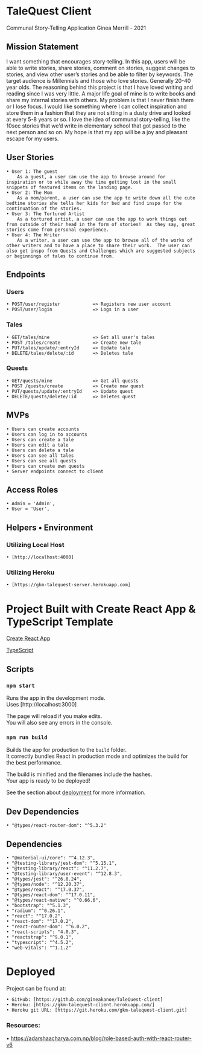 # TaleQuest Client

Communal Story-Telling Application
Ginea Merrill - 2021

## Mission Statement

I want something that encourages story-telling.  In this app, users will be able to write stories, share stories, comment on stories, suggest changes to stories, and view other user’s stories and be able to filter by keywords.  The target audience is Millennials and those who love stories.  Generally 20-40 year olds.  The reasoning behind this project is that I have loved writing and reading since I was very little.  A major life goal of mine is to write books and share my internal stories with others.  My problem is that I never finish them or I lose focus.  I would like something where I can collect inspiration and store them in a fashion that they are not sitting in a dusty drive and looked at every 5-8 years or so.  I love the idea of communal story-telling, like the 10sec stories that we’d write in elementary school that got passed to the next person and so on.  My hope is that my app will be a joy and pleasant escape for my users.

## User Stories

    • User 1: The guest
	    As a guest, a user can use the app to browse around for inspiration or to while away the time getting lost in the small snippets of featured items on the landing page.	
    • User 2: The Mom
	    As a mom/parent, a user can use the app to write down all the cute bedtime stories she tells her kids for bed and find inspo for the continuation of the stories.
    • User 3: The Tortured Artist
	    As a tortured artist, a user can use the app to work things out from outside of their head in the form of stories!  As they say, great stories come from personal experience. 
    • User 4: The Writer
	    As a writer, a user can use the app to browse all of the works of other writers and to have a place to share their work.  The user can also get inspo from Quests and Challenges which are suggested subjects or beginnings of tales to continue from.

## Endpoints 

### Users 
    • POST/user/register   	    	=> Registers new user account
    • POST/user/login	    	    => Logs in a user

### Tales
    • GET/tales/mine                => Get all user's tales
    • POST /tales/create           	=> Create new tale
    • PUT/tales/update/:entryId     => Update tale
    • DELETE/tales/delete/:id   	=> Deletes tale

### Quests
    • GET/quests/mine               => Get all quests
    • POST /quests/create        	=> Create new quest
    • PUT/quests/update/:entryId    => Update quest
    • DELETE/quests/delete/:id  	=> Deletes quest


## MVPs
    • Users can create accounts
    • Users can log in to accounts
    • Users can create a tale
    • Users can edit a tale
    • Users can delete a tale
    • Users can see all tales
    • Users can see all quests
    • Users can create own quests
    • Server endpoints connect to client

## Access Roles
    • Admin = 'Admin',
    • User = 'User',

## Helpers • Environment

### Utilizing Local Host
    • [http://localhost:4000]

### Utilizing Heroku
    • [https://gkm-talequest-server.herokuapp.com]

# Project Built with Create React App & TypeScript Template

[Create React App](https://github.com/facebook/create-react-app)

[TypeScript](https://www.typescriptlang.org/)

## Scripts

### `npm start`

Runs the app in the development mode.\
Uses [http://localhost:3000]

The page will reload if you make edits.\
You will also see any errors in the console.

### `npm run build`

Builds the app for production to the `build` folder.\
It correctly bundles React in production mode and optimizes the build for the best performance.

The build is minified and the filenames include the hashes.\
Your app is ready to be deployed!

See the section about [deployment](https://facebook.github.io/create-react-app/docs/deployment) for more information.

## Dev Dependencies
    • "@types/react-router-dom": "^5.3.2"

## Dependencies

    • "@material-ui/core": "^4.12.3",
    • "@testing-library/jest-dom": "^5.15.1",
    • "@testing-library/react": "^11.2.7",
    • "@testing-library/user-event": "^12.8.3",
    • "@types/jest": "^26.0.24",
    • "@types/node": "^12.20.37",
    • "@types/react": "^17.0.37",
    • "@types/react-dom": "^17.0.11",
    • "@types/react-native": "^0.66.6",
    • "bootstrap": "^5.1.3",
    • "radium": "^0.26.1",
    • "react": "^17.0.2",
    • "react-dom": "^17.0.2",
    • "react-router-dom": "^6.0.2",
    • "react-scripts": "4.0.3",
    • "reactstrap": "^9.0.1",
    • "typescript": "^4.5.2",
    • "web-vitals": "^1.1.2"

# Deployed

Project can be found at:

    • GitHub: [https://github.com/gineakanoe/TaleQuest-client]
    • Heroku: [https://gkm-talequest-client.herokuapp.com/]
    • Heroku git URL: [https://git.heroku.com/gkm-talequest-client.git]

### Resources:

• https://adarshaacharya.com.np/blog/role-based-auth-with-react-router-v6
